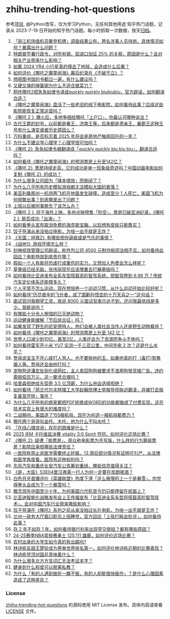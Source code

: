 # zhihu-trending-hot-questions
参考[项目](https://github.com/justjavac/zhihu-trending-hot-questions), 由Python改写，仅为学习Python，无任何其他用途
知乎热门话题，记录从 2023-7-19
日开始的知乎热门话题。每小时抓取一次数据，按天[归档](./data)。
<!-- BEGIN -->
<!-- 最后更新时间 2025-02-11 05:22:07.303982 -->
1. [「丽江机场值机员撕登机牌」调查结果公布，两名涉事人员待岗，具体情况如何？暴露出什么问题？](https://www.zhihu.com/question/11770331780)
1. [特朗普签署行政令，对所有钢、铝进口加征 25% 的关税，原因是什么？会对相关产业带来什么影响？](https://www.zhihu.com/question/11785781178)
1. [如果 2024 YR4 小行星真的撞击了地球，会造成什么后果？](https://www.zhihu.com/question/11538209084)
1. [如何评价《哪吒之魔童闹海》幕后纪录片《不破不立》？](https://www.zhihu.com/question/11824272302)
1. [想把图书馆的书都过一遍，有什么建议吗？](https://www.zhihu.com/question/9427880011)
1. [又硬又弹的弹簧钢为什么不适合做菜刀？](https://www.zhihu.com/question/565690500)
1. [网传哪吒2把急急如律令译成quickly quickly biubiubiu，官方辟谣，如何翻译合适？](https://www.zhihu.com/question/11848696328)
1. [《哪吒之魔童闹海》盘活了一些老旧的线下电影院，如何看待此事？后续这些影院能恢复正常运营吗？](https://www.zhihu.com/question/11267639600)
1. [《哪吒 2 》爆火后，多地争相给哪吒「上户口」，你最认可哪种说法？](https://www.zhihu.com/question/11820675692)
1. [古代王爵的封号，以前都是秦王、济南王等，后来都是肃亲王、襄郡王这种王号有什么演变或者历史原因么？](https://www.zhihu.com/question/24093244)
1. [万科重组，是否标志着 2025 年将会是房地产触底回升的一年？](https://www.zhihu.com/question/11824269667)
1. [为什么不建议学心理学？心理学很可怕吗？](https://www.zhihu.com/question/659112375)
1. [《哪吒 2》急急如律令被翻译成「quickly quickly biu biu biu」，翻译合适吗？](https://www.zhihu.com/question/11848696328)
1. [如何看待《哪吒之魔童闹海》的预测票房上升至142亿？](https://www.zhihu.com/question/11848486207)
1. [《哪吒 2》票房持续走高，它的成功是单一现象级奇迹吗？中国动画电影如何复制《哪吒 2》的成功？](https://www.zhihu.com/question/11826833021)
1. [为什么很多公司因为「降本增效」而倒闭了？](https://www.zhihu.com/question/9987220611)
1. [为什么几乎所有历史模拟游戏都无法模拟大国的衰落？](https://www.zhihu.com/question/8906701443)
1. [美亚利桑那州一机场两飞机在地面发生碰撞，造成至少 1 人死亡，美国飞机为何频繁出事？到底哪里出了问题？](https://www.zhihu.com/question/11879236724)
1. [上班以后被同事欺负了该怎么办？](https://www.zhihu.com/question/552559325)
1. [《哪吒 2 》将于海外上映，多地点映预售「秒空」，票房已破亚洲纪录，《哪吒 2 》能否成功「出海」？](https://www.zhihu.com/question/11604467465)
1. [如何看拳头宣布取消免费的海克斯宝箱，以后想有皮肤只能靠买？](https://www.zhihu.com/question/11637935012)
1. [饺子导演从来没拍过电影，为啥一出手就是王炸？](https://www.zhihu.com/question/11280054840)
1. [《天国：拯救2》有哪些把你逼疯或是气乐的事情？](https://www.zhihu.com/question/11453431871)
1. [《战地1》游戏环境怎么样？](https://www.zhihu.com/question/445435242)
1. [封神视效管理公司辟谣，称外包公司 4500 元制作殷郊法相不实，如何看待此回应？电影特效到底贵在哪？](https://www.zhihu.com/question/11741677466)
1. [假如一个人有能将恐虐打成重伤的实力，又想加入色孽会怎么样呢？](https://www.zhihu.com/question/11383449182)
1. [草量级已经无敌，张伟丽现在应该增重去打蝇量级吗？](https://www.zhihu.com/question/11718120481)
1. [如何看待比亚迪发布全系车型搭载高阶智驾系统，把智驾卷到 6.98 万？传统汽车定价体系还能撑多久？](https://www.zhihu.com/question/11853881136)
1. [个人平常不怎么运动，现在想培养一个运动习惯，从什么运动开始比较好呢？](https://www.zhihu.com/question/11020016948)
1. [如何看待“历尽艰辛的飞升者，成了围剿孙悟空的十万天兵之一”这句话？](https://www.zhihu.com/question/661862920)
1. [面试官问我期望工资，我说 8000 元面试官表示达不到，还问我最低线是多少，我能说吗？](https://www.zhihu.com/question/10315664948)
1. [有哪些十分令人惋惜的已灭绝动物？](https://www.zhihu.com/question/319583421)
1. [运动健身能缓解「节后综合征」吗？](https://www.zhihu.com/question/11133016668)
1. [如果发现了野生的尼安德特人，他们会被人类社会当作人还是野生动物看待？](https://www.zhihu.com/question/9849419450)
1. [如何看待《哪吒之魔童闹海》的预测票房上升至 142 亿？](https://www.zhihu.com/question/11848486207)
1. [世界人口减少到10亿，甚至2亿，人类还会为了资源而争斗不休吗？](https://www.zhihu.com/question/11862777932)
1. [如何看待雷军开小米 YU7 实测一千三百公里，中间充电 2 次？这是什么水平？](https://www.zhihu.com/question/11703106972)
1. [贾母说宝玉不开心就打人骂人，也不要摔他的玉，如果他真的打（毒打)鸳鸯袭人等。贾母还会由他打吗？](https://www.zhihu.com/question/597255604)
1. [宠物狗送潘宏处驯化成网红，主人拿回狗狗被要求不准用狗带货接广告，违约需赔偿百万元，这一要求合理吗？](https://www.zhihu.com/question/11793286827)
1. [哈里森拒绝给东契奇 3.5 亿顶薪，为什么他会选择拒绝？](https://www.zhihu.com/question/11820655351)
1. [如何看待「荷兰代尔夫特理工大学赵翰欣博士举报导师胁迫霸凌，并被打击报复甚至开除」事件？](https://www.zhihu.com/question/11216765703)
1. [为什么几乎所有的商家都把PDF转换成WORD的功能都做成了付费实现，这在技术实现上有很大的难度吗？](https://www.zhihu.com/question/462704654)
1. [二战期间，美国造了155艘航母，现在为何造一艘航母都费力？](https://www.zhihu.com/question/655452316)
1. [哪吒两个哥哥叫金吒、木吒，他为什么不叫水吒？](https://www.zhihu.com/question/11717813322)
1. [「在线心理咨询」存在的困难是什么？](https://www.zhihu.com/question/11233927225)
1. [2025 IEM 卡托维兹决赛 vitality 3:0 Spirit 夺冠，如何评价这场比赛？](https://www.zhihu.com/question/11787732062)
1. [《哪吒 2》疑遭「偷票房」，观众称电影票为手写版，什么样的行为算偷票房？影院应承担哪些法律责任？](https://www.zhihu.com/question/11837808901)
1. [一医院称禁止非医学需要终止妊娠，13 周后部分情况有证明可引产，从法律和医学角度看，医院有这种权利吗？](https://www.zhihu.com/question/11738696226)
1. [东风汽车和重庆长安汽车公告筹划重组，哪些信息值得关注？](https://www.zhihu.com/question/11824799494)
1. [《是，大臣》S3E04里汉弗莱一行人为何一定要在库朗喝酒？](https://www.zhihu.com/question/586456922)
1. [白色月牙直播评价《英雄联盟》热度下滑「这么傲慢的上一个是暴雪」，你觉得拳头会成为下一个暴雪吗？](https://www.zhihu.com/question/11323368513)
1. [概念领先中国至少十年，为何美国六代机至今仍只能停留在纸面上？](https://www.zhihu.com/question/11765554531)
1. [比亚迪智能化战略发布会上王传福宣布「比亚迪全系车型将搭载高阶智驾技术」，会对中国汽车行业带来哪些影响？](https://www.zhihu.com/question/11843666102)
1. [饺子导演在《哪吒》系列之前从来没拍过长片电影，为啥一出手就是王炸？](https://www.zhihu.com/question/11280054840)
1. [兰州一政务大厅窗口职员上班睡觉，官方回应「上班打盹会批评」，如何看待此事？](https://www.zhihu.com/question/11703533770)
1. [存 2 年不如存 1 年，如何看待银行利率出现罕见倒挂？都有哪些原因？](https://www.zhihu.com/question/11787078887)
1. [24-25赛季NBA常规赛勇士 125:111 雄鹿，如何评价这场比赛？](https://www.zhihu.com/question/11883278379)
1. [农村出身的大学生如今真的有出路吗?](https://www.zhihu.com/question/661686472)
1. [林诗栋反超王楚钦成为男单世界排名第一，如何评价林诗栋近期的比赛表现？林诗栋登顶对国乒意味着什么？](https://www.zhihu.com/question/11789513595)
1. [为什么很多北方方言词汇无法考证本字？](https://www.zhihu.com/question/6684171586)
1. [健身到什么程度可以脱离私教？](https://www.zhihu.com/question/662602652)
1. [为什么「有的人遇到挫折一蹶不振，有的人却能很快振作」？是什么心理因素造成了这种差异？](https://www.zhihu.com/question/11382515004)
<!-- END -->
### License
[zhihu-trending-hot-questions](https://github.com/yaogengzhu/zhihu-trending-hot-questions)
的源码使用 MIT License 发布。具体内容请查看 [LICENSE](./LICENSE) 文件。
